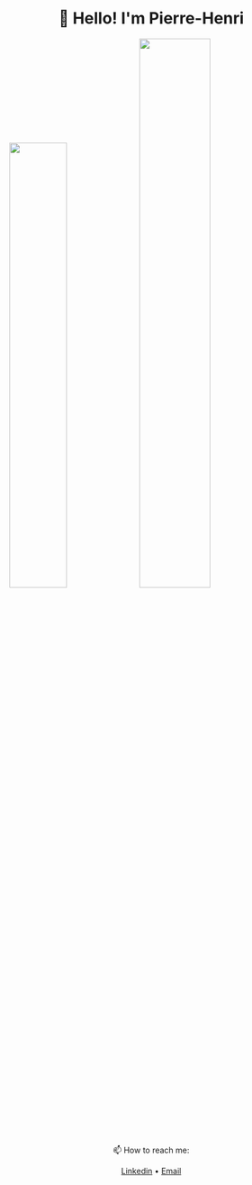 <h1 align="center">👋 Hello! I'm Pierre-Henri</h3>


<div>
  <img width="45%" src="https://readme.phbasin.vercel.app/api/top-langs/?username=PHBasin&layout=compact&title_color=000000">
  <img width="50%"src="https://readme.phbasin.vercel.app/api?username=PHBasin&title_color=000000&show_icons=true&icon_color=000000">
</div>

<div>
  <p align="center"> 📫 How to reach me: </p>
  <p align="center">
    <a href="https://www.linkedin.com/in/pierrehenribasin/">Linkedin</a> •
    <a href="mailto:basinpierrehenri@gmail.com">Email</a>
  </p>
</div>
